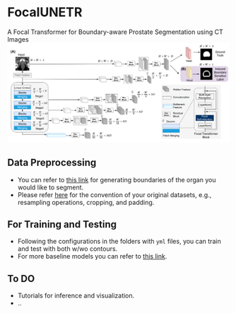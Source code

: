 # FocalUNETR
A Focal Transformer for Boundary-aware Prostate Segmentation using CT Images
![Alt Text](focalunetr.png)
## Data Preprocessing
- You can refer to [this link](https://github.com/llmir/MultitaskOCTA) for generating boundaries of the organ you would like to segment.
- Please refer [here](https://github.com/yhygao/CBIM-Medical-Image-Segmentation) for the convention of your original datasets, e.g., resampling operations, cropping, and padding.
## For Training and Testing
- Following the configurations in the folders with `yml` files, you can train and test with both w/wo contours. 
- For more baseline models you can refer to [this link](https://github.com/yhygao/CBIM-Medical-Image-Segmentation).
## To DO
- Tutorials for inference and visualization.
- ..
